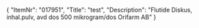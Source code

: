 {
  "ItemNr": "017951",
  "Title": "test",
  "Description": "Flutide Diskus, inhal.pulv, avd dos 500 mikrogram/dos Orifarm AB"
}